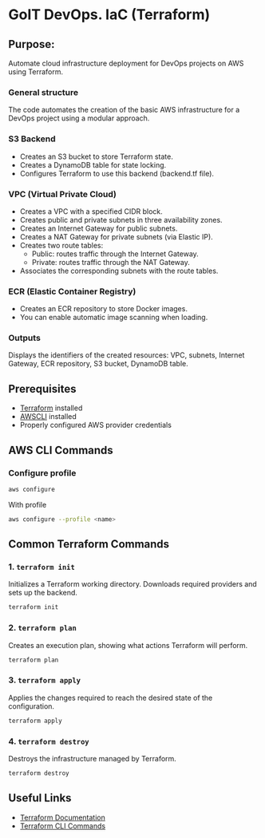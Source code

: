 # GoIT DevOps. IaC (Terraform)

## Purpose:
Automate cloud infrastructure deployment for DevOps projects on AWS using Terraform.

### General structure
The code automates the creation of the basic AWS infrastructure for a DevOps project using a modular approach.

### S3 Backend
* Creates an S3 bucket to store Terraform state.
* Creates a DynamoDB table for state locking.
* Configures Terraform to use this backend (backend.tf file).
### VPC (Virtual Private Cloud)
* Creates a VPC with a specified CIDR block.
* Creates public and private subnets in three availability zones.
* Creates an Internet Gateway for public subnets.
* Creates a NAT Gateway for private subnets (via Elastic IP).
* Creates two route tables:
    * Public: routes traffic through the Internet Gateway.
    * Private: routes traffic through the NAT Gateway.
* Associates the corresponding subnets with the route tables.

### ECR (Elastic Container Registry)
* Creates an ECR repository to store Docker images.
* You can enable automatic image scanning when loading.

### Outputs
Displays the identifiers of the created resources: VPC, subnets, Internet Gateway, ECR repository, S3 bucket, DynamoDB table.

## Prerequisites

- [Terraform](https://www.terraform.io/downloads.html) installed
- [AWSCLI](https://docs.aws.amazon.com/cli/latest/userguide/getting-started-install.html) installed
- Properly configured AWS provider credentials

## AWS CLI Commands

### Configure profile

```sh
aws configure
```

With profile
```sh
aws configure --profile <name>
```

## Common Terraform Commands

### 1. `terraform init`
Initializes a Terraform working directory. Downloads required providers and sets up the backend.

```sh
terraform init
```

### 2. `terraform plan`
Creates an execution plan, showing what actions Terraform will perform.

```sh
terraform plan
```

### 3. `terraform apply`
Applies the changes required to reach the desired state of the configuration.

```sh
terraform apply
```

### 4. `terraform destroy`
Destroys the infrastructure managed by Terraform.

```sh
terraform destroy
```

## Useful Links

- [Terraform Documentation](https://www.terraform.io/docs)
- [Terraform CLI Commands](https://developer.hashicorp.com/terraform/cli/commands)
